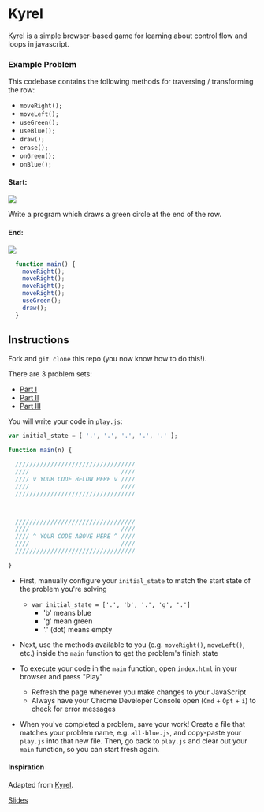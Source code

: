 # Kyrel
Kyrel is a simple browser-based game for learning about control flow and loops in javascript.

### Example Problem
This codebase contains the following methods for traversing / transforming the row:
* `moveRight();`
* `moveLeft();`
* `useGreen();`
* `useBlue();`
* `draw();`
* `erase();`
* `onGreen();`
* `onBlue();`

#### Start:
![](/images/initial_state.png)

Write a program which draws a green circle at the end of the row.

#### End:
![](/images/end_state.png)

``` javascript
  function main() {
    moveRight();
    moveRight();
    moveRight();
    moveRight();
    useGreen();
    draw();
  }
```

## Instructions

Fork and `git clone` this repo (you now know how to do this!).

There are 3 problem sets: 
* [Part I](/instructions/part1.md)
* [Part II](/instructions/part2.md)
* [Part III](/instructions/part3.md)

You will write your code in `play.js`:

``` js
var initial_state = [ '.', '.', '.', '.', '.' ];

function main(n) {

  //////////////////////////////////
  ////                          ////
  //// v YOUR CODE BELOW HERE v ////
  ////                          ////
  //////////////////////////////////



  //////////////////////////////////
  ////                          ////
  //// ^ YOUR CODE ABOVE HERE ^ ////
  ////                          ////
  //////////////////////////////////

}
```

* First, manually configure your `initial_state` to match the start state of the problem you're solving
    - `var initial_state = ['.', 'b', '.', 'g', '.']`
        + 'b' means blue
        + 'g' mean green
        + '.' (dot) means empty
* Next, use the methods available to you (e.g. `moveRight()`, `moveLeft()`, etc.) inside the `main` function to get the problem's finish state
* To execute your code in the `main` function, open `index.html` in your browser and press "Play"
    * Refresh the page whenever you make changes to your JavaScript
    * Always have your Chrome Developer Console open (`Cmd` + `Opt` + `i`) to check for error messages

* When you've completed a problem, save your work! Create a file that matches your problem name, e.g. `all-blue.js`, and copy-paste your `play.js` into that new file. Then, go back to `play.js` and clear out your `main` function, so you can start fresh again.

#### Inspiration
Adapted from [Kyrel](https://github.com/kyletns/kyrel).

[Slides](https://docs.google.com/presentation/d/1j47BMDfows4O5rw4UYaYabHhosmZHQ8iKs8A5b-T3Pw/edit?usp=sharing)

